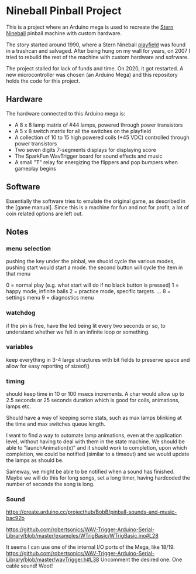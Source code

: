 # Nineball Pinball Project

This is a project where an Arduino mega is used to recreate the [Stern Nineball][1] pinball machine with custom hardware.

The story started around 1990, where a Stern Nineball [playfield][2] was found in a trashcan and salvaged. After being hung on my wall
for years, on 2007 I tried to rebuild the rest of the machine with custom hardware and sofrware.

The project stalled for lack of funds and time. On 2020, it got restarted. A new microcontroller was chosen (an Arduino Mega)
and this repository holds the code for this project.

## Hardware

The hardware connected to this Arduino mega is:

* A 8 x 8 lamp matrix of #44 lamps, powered through power transistors
* A 5 x 8 switch matrix for all the switches on the playfield
* A collection of 10 to 15 high powered coils (+45 VDC) controlled through power transistors
* Two seven digits 7-segments displays for displaying score
* The SparkFun WavTrigger board for sound effects and music
* A small "T" relay for energizing the flippers and pop bumpers when gameplay begins


## Software

Essentially the software tries to emulate the original game, as described in the [game manual].
Since this is a machine for fun and not for profit, a lot of coin related options are left out.


## Notes

### menu selection

pushing the key under the pinbal, we shuold cycle the various modes, pushing start would start a mode.
the second button will cycle the item in that menu

0 = normal play (e.g. what start will do if no black button is pressed)
1 = happy mode, infinite balls
2 = practice mode, specific targets.
...
8 = settings menu
9 = diagnostics menu


### watchdog

if the pin is free, have the led being lit every two seconds or so, 
to understand whether we fell in an infinite loop or something.



### variables

keep everything in 3-4 large structures with bit fields 
to preserve space and allow for easy reporting of sizeof()


### timing

should keep time in 10 or 100 msecs increments. 
A char would allow up to 2.5 seconds or 25 seconds duration which is good for coils, animations, lamps etc.

Should have a way of keeping some stats, such as max lamps blinking at the time and max switches queue length.


I want to find a way to automate lamp animations, even at the application level,
without having to deal with them in the state machine. We should be able to 
"launchAnimation(x)" and it should work to completion, upon which completion, 
we could be notified (similar to a timeout) and we would update the lamps as should be.

Sameway, we might be able to be notified when a sound has finished.
Maybe we will do this for long songs, set a long timer, having hardcoded the number of seconds
the song is long. 


### Sound

https://create.arduino.cc/projecthub/BobB/pinball-sounds-and-music-bac92b

https://github.com/robertsonics/WAV-Trigger-Arduino-Serial-Library/blob/master/examples/WTrigBasic/WTrigBasic.ino#L28

It seems I can use one of the internal I/O ports of the Mega, like 18/19.
https://github.com/robertsonics/WAV-Trigger-Arduino-Serial-Library/blob/master/wavTrigger.h#L38
Uncomment the desired one. One cable sound! Woot!




[1]: https://www.ipdb.org/machine.cgi?id=1678
[2]: https://www.ipdb.org/images/1678/image-4.jpg
[3]: https://www.ipdb.org/files/1678/Stern_1980_Nine_Ball_Manual.pdf
  

